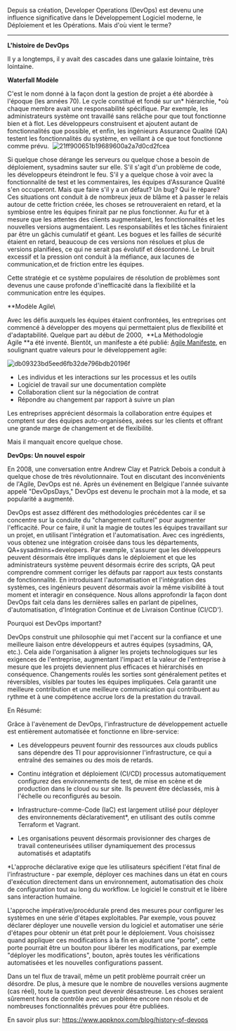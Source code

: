 Depuis sa création, Developer Operations (DevOps) est devenu une influence significative dans le Développement Logiciel moderne, le Déploiement et les Opérations. Mais d'où vient le terme?

* * * * *

**L'histoire de DevOps**

Il y a longtemps, il y avait des cascades dans une galaxie lointaine, très lointaine.

**Waterfall Modèle**

C'est le nom donné à la façon dont la gestion de projet a été abordée à l'époque (les années 70). Le cycle constitué et fondé sur un* hiérarchie, *où chaque membre avait une responsabilité spécifique. Par exemple, les administrateurs système ont travaillé sans relâche pour que tout fonctionne bien et à flot. Les développeurs construisent et ajoutent autant de fonctionnalités que possible, et enfin, les ingénieurs Assurance Qualité (QA) testent les fonctionnalités du système, en veillant à ce que tout fonctionne comme prévu. 
![21ff900651b19689600a2a7d0cd2fcea](https://github.com/user-attachments/assets/42a70954-5a5e-4c7b-a1f6-b7da160c55b9)


Si quelque chose dérange les serveurs ou quelque chose a besoin de déploiement, sysadmins sauter sur elle. S'il s'agit d'un problème de code, les développeurs éteindront le feu. S'il y a quelque chose à voir avec la fonctionnalité de test et les commentaires, les équipes d'Assurance Qualité s'en occuperont. Mais que faire s'il y a un défaut? Un bug? Qui le répare? Ces situations ont conduit à de nombreux jeux de blâme et à passer le relais autour de cette friction créée, les choses se retrouveraient en retard, et la symbiose entre les équipes finirait par ne plus fonctionner. Au fur et à mesure que les attentes des clients augmentaient, les fonctionnalités et les nouvelles versions augmentaient. Les responsabilités et les tâches finiraient par être un gâchis cumulatif et géant. Les bogues et les failles de sécurité étaient en retard, beaucoup de ces versions non résolues et plus de versions planifiées, ce qui ne serait pas évolutif et désordonné. Le bruit excessif et la pression ont conduit à la méfiance, aux lacunes de communication,et de friction entre les équipes.

Cette stratégie et ce système populaires de résolution de problèmes sont devenus une cause profonde d'inefficacité dans la flexibilité et la communication entre les équipes.

**Modèle Agile\

Avec les défis auxquels les équipes étaient confrontées, les entreprises ont commencé à développer des moyens qui permettaient plus de flexibilité et d'adaptabilité. Quelque part au début de 2000,  **La Méthodologie Agile **a été inventé. Bientôt, un manifeste a été publié: [Agile Manifeste](http://agilemanifesto.org/), en soulignant quatre valeurs pour le développement agile:

![db09323bd5eed6fb32de796bdb20196f](https://github.com/user-attachments/assets/b1bbfb26-d8a4-4118-b759-ebb94b9f3bce)


-   Les individus et les interactions sur les processus et les outils
-   Logiciel de travail sur une documentation complète
-   Collaboration client sur la négociation de contrat
-   Répondre au changement par rapport à suivre un plan

Les entreprises apprécient désormais la collaboration entre équipes et comptent sur des équipes auto-organisées, axées sur les clients et offrant une grande marge de changement et de flexibilité.

Mais il manquait encore quelque chose.

**DevOps: Un nouvel espoir**


En 2008, une conversation entre Andrew Clay et Patrick Debois a conduit à quelque chose de très révolutionnaire. Tout en discutant des inconvénients de l'Agile, DevOps est né. Après un événement en Belgique l'année suivante appelé "DevOpsDays," DevOps est devenu le prochain mot à la mode, et sa popularité a augmenté.

DevOps est assez différent des méthodologies précédentes car il se concentre sur la conduite du "changement culturel" pour augmenter l'efficacité. Pour ce faire, il unit la magie de toutes les équipes travaillant sur un projet, en utilisant l'intégration et l'automatisation. Avec ces ingrédients, vous obtenez une intégration croisée dans tous les départements, QA+sysadmins+developers. Par exemple, s'assurer que les développeurs peuvent désormais être impliqués dans le déploiement et que les administrateurs système peuvent désormais écrire des scripts, QA peut comprendre comment corriger les défauts par rapport aux tests constants de fonctionnalité. En introduisant l'automatisation et l'intégration des systèmes, ces ingénieurs peuvent désormais avoir la même visibilité à tout moment et interagir en conséquence. Nous allons approfondir la façon dont DevOps fait cela dans les dernières salles en parlant de pipelines, d'automatisation, d'Intégration Continue et de Livraison Continue (CI/CD').

Pourquoi est DevOps important?

DevOps construit une philosophie qui met l'accent sur la confiance et une meilleure liaison entre développeurs et autres équipes (sysadmins, QA, etc.). Cela aide l'organisation à aligner les projets technologiques sur les exigences de l'entreprise, augmentant l'impact et la valeur de l'entreprise à mesure que les projets deviennent plus efficaces et hiérarchisés en conséquence. Changements roulés les sorties sont généralement petites et réversibles, visibles par toutes les équipes impliquées. Cela garantit une meilleure contribution et une meilleure communication qui contribuent au rythme et à une compétence accrue lors de la prestation du travail.

﻿En Résumé:

Grâce à l'avènement de DevOps, l'infrastructure de développement actuelle est entièrement automatisée et fonctionne en libre-service:

-   Les développeurs peuvent fournir des ressources aux clouds publics sans dépendre des TI pour approvisionner l'infrastructure, ce qui a entraîné des semaines ou des mois de retards.

-   Continu intégration et déploiement (CI/CD) processus automatiquement configurez des environnements de test, de mise en scène et de production dans le cloud ou sur site. Ils peuvent être déclassés, mis à l'échelle ou reconfigurés au besoin.

-   Infrastructure-comme-Code (IaC) est largement utilisé pour déployer des environnements déclarativement*, en utilisant des outils comme Terraform et Vagrant.

-   Les organisations peuvent désormais provisionner des charges de travail conteneurisées utiliser dynamiquement des processus automatisés et adaptatifs

*L'approche déclarative exige que les utilisateurs spécifient l'état final de l'infrastructure - par exemple, déployer ces machines dans un état en cours d'exécution directement dans un environnement, automatisation des choix de configuration tout au long du workflow. Le logiciel le construit et le libère sans interaction humaine.

L'approche impérative/procédurale prend des mesures pour configurer les systèmes en une série d'étapes exploitables. Par exemple, vous pouvez déclarer déployer une nouvelle version du logiciel et automatiser une série d'étapes pour obtenir un état prêt pour le déploiement. Vous choisissez quand appliquer ces modifications à la fin en ajoutant une "porte", cette porte pourrait être un bouton pour libérer les modifications, par exemple "déployer les modifications", bouton, après toutes les vérifications automatisées et les nouvelles configurations passent.

Dans un tel flux de travail, même un petit problème pourrait créer un désordre. De plus, à mesure que le nombre de nouvelles versions augmente (cas réel), toute la question peut devenir désastreuse. Les choses seraient sûrement hors de contrôle avec un problème encore non résolu et de nombreuses fonctionnalités prévues pour être publiées.

En savoir plus sur: <https://www.appknox.com/blog/history-of-devops>
